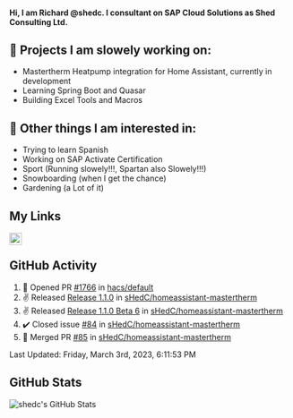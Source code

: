 #### Hi, I am Richard @shedc. I consultant on SAP Cloud Solutions as Shed Consulting Ltd.

## 👋 Projects I am slowely working on:
- Mastertherm Heatpump integration for Home Assistant, currently in development
- Learning Spring Boot and Quasar
- Building Excel Tools and Macros

## 👀 Other things I am interested in:
- Trying to learn Spanish
- Working on SAP Activate Certification
- Sport (Running slowely!!!, Spartan also Slowely!!!)
- Snowboarding (when I get the chance)
- Gardening (a Lot of it)

## My Links
[<img align="left" alt="shedc | LinkedIn" width="22px" src="https://cdn.jsdelivr.net/npm/simple-icons@v3/icons/linkedin.svg" />][linkedin]

<br/>

## GitHub Activity
<!--RECENT_ACTIVITY:start-->
1. 💪 Opened PR [#1766](https://github.com/hacs/default/pull/1766) in [hacs/default](https://github.com/hacs/default)
2. ✌️ Released [Release 1.1.0](https://github.com/sHedC/homeassistant-mastertherm/releases/tag/1.1.0) in [sHedC/homeassistant-mastertherm](https://github.com/sHedC/homeassistant-mastertherm)
3. ✌️ Released [Release 1.1.0 Beta 6](https://github.com/sHedC/homeassistant-mastertherm/releases/tag/1.1.0-b6) in [sHedC/homeassistant-mastertherm](https://github.com/sHedC/homeassistant-mastertherm)
4. ✔️ Closed issue [#84](https://github.com/sHedC/homeassistant-mastertherm/issues/84) in [sHedC/homeassistant-mastertherm](https://github.com/sHedC/homeassistant-mastertherm)
5. 🎉 Merged PR [#85](https://github.com/sHedC/homeassistant-mastertherm/pull/85) in [sHedC/homeassistant-mastertherm](https://github.com/sHedC/homeassistant-mastertherm)
<!--RECENT_ACTIVITY:end-->
<!--RECENT_ACTIVITY:last_update-->
Last Updated: Friday, March 3rd, 2023, 6:11:53 PM
<!--RECENT_ACTIVITY:last_update_end-->

## GitHub Stats
<img align="left" alt="shedc's GitHub Stats" src="https://github-readme-stats.vercel.app/api?username=shedc&show_icons=true&hide_title=true" />

[linkedin]: https://www.linkedin.com/in/richard-holmes-3314251/

